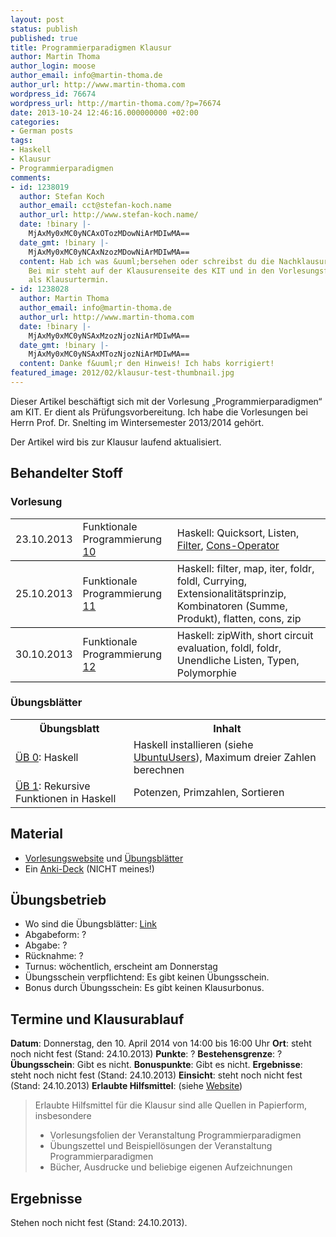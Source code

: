 ```yaml
---
layout: post
status: publish
published: true
title: Programmierparadigmen Klausur
author: Martin Thoma
author_login: moose
author_email: info@martin-thoma.de
author_url: http://www.martin-thoma.com
wordpress_id: 76674
wordpress_url: http://martin-thoma.com/?p=76674
date: 2013-10-24 12:46:16.000000000 +02:00
categories:
- German posts
tags:
- Haskell
- Klausur
- Programmierparadigmen
comments:
- id: 1238019
  author: Stefan Koch
  author_email: cct@stefan-koch.name
  author_url: http://www.stefan-koch.name/
  date: !binary |-
    MjAxMy0xMC0yNCAxOTozMDowNiArMDIwMA==
  date_gmt: !binary |-
    MjAxMy0xMC0yNCAxNzozMDowNiArMDIwMA==
  content: Hab ich was &uuml;bersehen oder schreibst du die Nachklausur vom Vorjahr?
    Bei mir steht auf der Klausurenseite des KIT und in den Vorlesungsfolien der 10.4.2014
    als Klausurtermin.
- id: 1238028
  author: Martin Thoma
  author_email: info@martin-thoma.de
  author_url: http://www.martin-thoma.com
  date: !binary |-
    MjAxMy0xMC0yNSAxMzozNjozNiArMDIwMA==
  date_gmt: !binary |-
    MjAxMy0xMC0yNSAxMTozNjozNiArMDIwMA==
  content: Danke f&uuml;r den Hinweis! Ich habs korrigiert!
featured_image: 2012/02/klausur-test-thumbnail.jpg
---
```

<div class="info">Dieser Artikel besch&auml;ftigt sich mit der Vorlesung &bdquo;Programmierparadigmen&ldquo; am KIT. Er dient als Pr&uuml;fungsvorbereitung. Ich habe die Vorlesungen bei Herrn Prof. Dr. Snelting im Wintersemester 2013/2014 geh&ouml;rt.</div>

Der Artikel wird bis zur Klausur laufend aktualisiert.

<h2>Behandelter Stoff</h2>
<h3>Vorlesung</h3>
<table>
<tr>
<td style="border-bottom:1px solid black;">23.10.2013</td>
<td style="border-bottom:1px solid black;">Funktionale Programmierung <a href="http://pp.ipd.kit.edu/lehre/WS201314/paradigmen/intern/10_FunktionaleProgrammierung.pdf">10</a></td>
<td style="border-bottom:1px solid black;">Haskell: Quicksort, Listen, <a href="http://learnyouahaskell.com/higher-order-functions#maps-and-filters">Filter</a>, <a href="http://www.haskell.org/haskellwiki/Syntactic_sugar/Cons">Cons-Operator</a></td>
</tr>
<tr>
<td style="border-bottom:1px solid black;">25.10.2013</td>
<td style="border-bottom:1px solid black;">Funktionale Programmierung <a href="http://pp.ipd.kit.edu/lehre/WS201314/paradigmen/intern/11_FunktionaleProgrammierung.pdf">11</a></td>
<td style="border-bottom:1px solid black;">Haskell: filter, map, iter, foldr, foldl, Currying, Extensionalit&auml;tsprinzip, Kombinatoren (Summe, Produkt), flatten, cons, zip</td>
</tr>
<tr>
<td style="border-bottom:1px solid black;">30.10.2013</td>
<td style="border-bottom:1px solid black;">Funktionale Programmierung <a href="http://pp.ipd.kit.edu/lehre/WS201314/paradigmen/intern/12_FunktionaleProgrammierung.pdf">12</a></td>
<td style="border-bottom:1px solid black;">Haskell: zipWith, short circuit evaluation, foldl, foldr, Unendliche Listen, Typen, Polymorphie</td>
</tr>
</table>

<h3>&Uuml;bungsbl&auml;tter</h3>
<table>
  <tr>
    <th>&Uuml;bungsblatt</th>
    <th>Inhalt</th>
  </tr>
  <tr>
    <td><a href="http://pp.ipd.kit.edu/lehre/WS201314/paradigmen/uebung/blaetter/blatt0.pdf">&Uuml;B 0</a>: Haskell</td>
    <td>Haskell installieren (siehe <a href="http://wiki.ubuntuusers.de/Haskell">UbuntuUsers</a>), Maximum dreier Zahlen berechnen</td>
  </tr>
  <tr>
    <td><a href="http://pp.ipd.kit.edu/lehre/WS201314/paradigmen/uebung/blaetter/blatt1.pdf">&Uuml;B 1</a>: Rekursive Funktionen in Haskell</td>
    <td>Potenzen, Primzahlen, Sortieren</td>
  </tr>
</table>


<h2>Material</h2>
<ul>
  <li><a href="http://pp.ipd.kit.edu/lehre/WS201314/paradigmen/">Vorlesungswebsite</a> und <a href="http://pp.ipd.kit.edu/lehre/WS201314/paradigmen/uebung/#unterlagen">&Uuml;bungsbl&auml;tter</a></li>
  <li>Ein <a href="https://ankiweb.net/shared/info/3121773115">Anki-Deck</a> (NICHT meines!)</li>
</ul>

<h2>&Uuml;bungsbetrieb</h2>
<ul>
<li>Wo sind die &Uuml;bungsbl&auml;tter: <a href="http://pp.ipd.kit.edu/lehre/WS201314/paradigmen/uebung/#unterlagen">Link</a></li>
<li>Abgabeform: ?</li>
<li>Abgabe: ?</li>
<li>R&uuml;cknahme: ?</li>
<li>Turnus: w&ouml;chentlich, erscheint am Donnerstag</li>
<li>&Uuml;bungsschein verpflichtend: Es gibt keinen &Uuml;bungsschein.</li>
<li>Bonus durch &Uuml;bungsschein: Es gibt keinen Klausurbonus.</li>
</ul>

<h2>Termine und Klausurablauf</h2>
<strong>Datum</strong>: Donnerstag, den 10. April 2014 von 14:00 bis 16:00 Uhr
<strong>Ort</strong>: steht noch nicht fest (Stand: 24.10.2013)
<strong>Punkte</strong>: ?
<strong>Bestehensgrenze</strong>: ?
<strong>&Uuml;bungsschein</strong>: Gibt es nicht.
<strong>Bonuspunkte</strong>: Gibt es nicht.
<strong>Ergebnisse</strong>: steht noch nicht fest (Stand: 24.10.2013)
<strong>Einsicht</strong>: steht noch nicht fest (Stand: 24.10.2013)
<strong>Erlaubte Hilfsmittel</strong>: (siehe <a href="http://pp.ipd.kit.edu/lehre/WS201314/paradigmen/">Website</a>)

<blockquote>Erlaubte Hilfsmittel f&uuml;r die Klausur sind alle Quellen in Papierform, insbesondere
<ul>
<li>Vorlesungsfolien der Veranstaltung Programmierparadigmen</li>
<li>&Uuml;bungszettel und Beispiell&ouml;sungen der Veranstaltung Programmierparadigmen</li>
<li>B&uuml;cher, Ausdrucke und beliebige eigenen Aufzeichnungen</li>
</ul>
</blockquote>



<h2>Ergebnisse</h2>
Stehen noch nicht fest (Stand: 24.10.2013).
